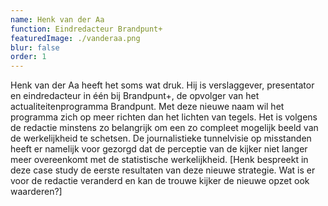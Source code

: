 ```yaml
---
name: Henk van der Aa
function: Eindredacteur Brandpunt+
featuredImage: ./vanderaa.png
blur: false
order: 1
---
```

Henk van der Aa heeft het soms wat druk. Hij is verslaggever, presentator en eindredacteur in één bij Brandpunt+, de opvolger van het actualiteitenprogramma Brandpunt. Met deze nieuwe naam wil het programma zich op meer richten dan het lichten van tegels. Het is volgens de redactie minstens zo belangrijk om een zo compleet mogelijk beeld van de werkelijkheid te schetsen. De journalistieke tunnelvisie op misstanden heeft er namelijk voor gezorgd dat de perceptie van de kijker niet langer meer overeenkomt met de statistische werkelijkheid. [Henk bespreekt in deze case study de eerste resultaten van deze nieuwe strategie. Wat is er voor de redactie veranderd en kan de trouwe kijker de nieuwe opzet ook waarderen?]
